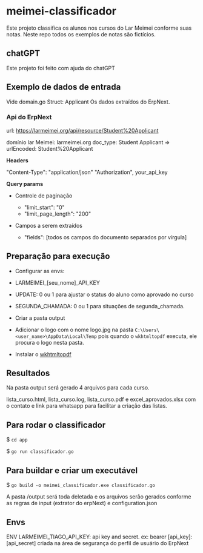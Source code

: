 # meimei-classificador
Este projeto classifica os alunos nos cursos do Lar Meimei conforme suas notas. Neste repo todos os exemplos de notas são fictícios.

## chatGPT
Este projeto foi feito com ajuda do chatGPT

## Exemplo de dados de entrada

Vide domain.go Struct: Applicant
Os dados extraídos do ErpNext.

### Api do ErpNext

url: https://larmeimei.org/api/resource/Student%20Applicant

domínio lar Meimei: larmeimei.org
doc_type: Student Applicant => urlEncoded: Student%20Applicant

**Headers**

"Content-Type": "application/json"
"Authorization", your_api_key

**Query params**

* Controle de paginação

    * "limit_start": "0"
    * "limit_page_length": "200"
* Campos a serem extraídos
    * "fields": [todos os campos do documento separados por vírgula]
 
## Preparação para execução

* Configurar as envs:
*    LARMEIMEI_[seu_nome]_API_KEY
*    UPDATE: 0 ou 1 para ajustar o status do aluno como aprovado no curso
*    SEGUNDA_CHAMADA: 0 ou 1 para situações de segunda_chamada.

* Criar a pasta output

* Adicionar o logo com o nome logo.jpg na pasta `C:\Users\<user_name>\AppData\Local\Temp` pois quando o  `wkhtmltopdf` executa, ele procura o logo nesta pasta.

* Instalar o [wkhtmltopdf](https://wkhtmltopdf.org/)

## Resultados

Na pasta output será gerado 4 arquivos para cada curso.

lista_curso.html, lista_curso.log, lista_curso.pdf e excel_aprovados.xlsx com o contato e link para whatsapp para facilitar a criação das listas.

## Para rodar o classificador

$ `cd app`<br>

$ `go run classificador.go`

## Para buildar e criar um executável

$ `go build -o meimei_classificador.exe classificador.go`

A pasta /output será toda deletada e os arquivos serão gerados conforme as regras de input (extrator do erpNext) e configuration.json

## Envs

ENV LARMEIMEI_TIAGO_API_KEY: api key and secret. ex: bearer [api_key]:[api_secret] criada na área de segurança do perfil de usuário do ErpNext

